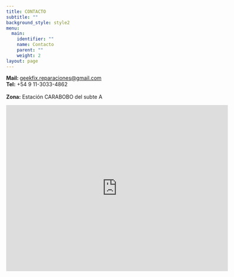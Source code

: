 ```yaml
---
title: CONTACTO
subtitle: ""
background_style: style2
menu:
  main:
    identifier: ""
    name: Contacto
    parent: ""
    weight: 2
layout: page
---
```

<strong>Mail: </strong> geekfix.reparaciones@gmail.com<br /><strong>Tel:</strong> +54 9 11-3033-4862<br /><br /><strong>Zona:</strong> Estaci&oacute;n CARABOBO del subte A</p>

<iframe src="https://www.google.com/maps/embed?pb=!1m18!1m12!1m3!1d9285.859597821041!2d-58.46259226969765!3d-34.62824887489633!2m3!1f0!2f0!3f0!3m2!1i1024!2i768!4f13.1!3m3!1m2!1s0x95bcca25cb1fdd45%3A0xca33761df6660b66!2sCarabobo!5e0!3m2!1sen!2sus!4v1591047819496!5m2!1sen!2sus" width="600" height="450" frameborder="0" style="border:0;" allowfullscreen="" aria-hidden="false" tabindex="0"></iframe>